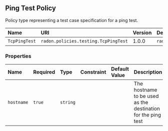 ## Ping Test Policy

Policy type representing a test case specification for a ping test.

| Name | URI | Version | Derived From |
|:---- |:--- |:------- |:------------ |
| `TcpPingTest` | `radon.policies.testing.TcpPingTest` | 1.0.0 | `radon.policies.testing.Test` |

### Properties

| Name | Required | Type | Constraint | Default Value | Description |
|:---- |:-------- |:---- |:---------- |:------------- |:----------- |
| `hostname` | `true` | `string` |   |   | The hostname to be used as the destination for the ping test |
